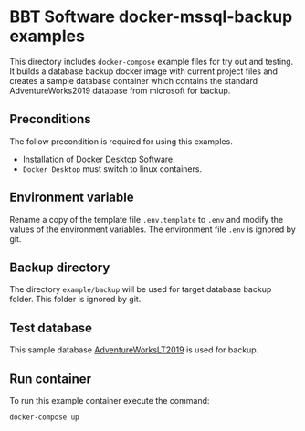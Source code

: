# BBT Software docker-mssql-backup examples

This directory includes `docker-compose` example files for try out and testing.
It builds a database backup docker image with current project files and creates a sample database container
which contains the standard AdventureWorks2019 database from microsoft for backup.

## Preconditions

The follow precondition is required for using this examples.

* Installation of [Docker Desktop](https://www.docker.com/products/docker-desktop) Software.
* `Docker Desktop` must switch to linux containers.

## Environment variable

Rename a copy of the template file `.env.template` to `.env` and modify the values of the environment variables.
The environment file `.env` is ignored by git.

## Backup directory

The directory `example/backup` will be used for target database backup folder.
This folder is ignored by git.

## Test database

This sample database [AdventureWorksLT2019](https://github.com/Microsoft/sql-server-samples/releases/download/adventureworks/AdventureWorksLT2019.bak)
is used for backup.

## Run container

To run this example container execute the command:

`docker-compose up`
